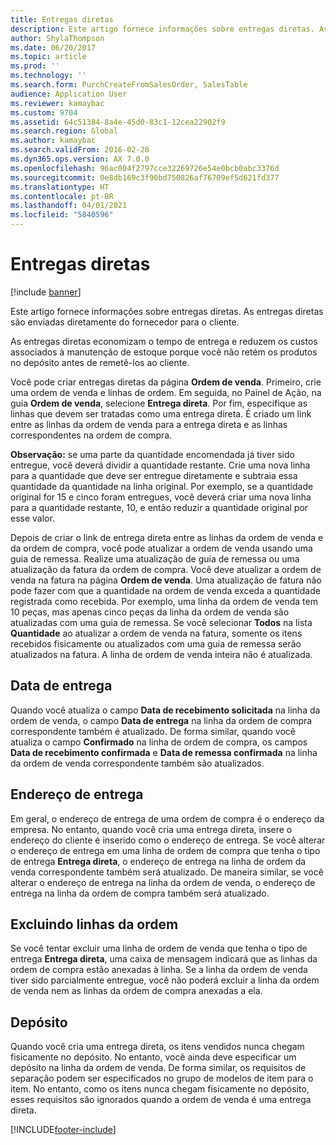 ```yaml
---
title: Entregas diretas
description: Este artigo fornece informações sobre entregas diretas. As entregas diretas são enviadas diretamente do fornecedor para o cliente.
author: ShylaThompson
ms.date: 06/20/2017
ms.topic: article
ms.prod: ''
ms.technology: ''
ms.search.form: PurchCreateFromSalesOrder, SalesTable
audience: Application User
ms.reviewer: kamaybac
ms.custom: 9704
ms.assetid: 64c51384-8a4e-45d0-83c1-12cea22902f9
ms.search.region: Global
ms.author: kamaybac
ms.search.validFrom: 2016-02-28
ms.dyn365.ops.version: AX 7.0.0
ms.openlocfilehash: 96ac004f2797cce32269726e54e0bcb0abc3376d
ms.sourcegitcommit: 0e8db169c3f90bd750826af76709ef5d621fd377
ms.translationtype: HT
ms.contentlocale: pt-BR
ms.lasthandoff: 04/01/2021
ms.locfileid: "5840596"
---
```

# <a name="direct-deliveries"></a>Entregas diretas

[!include [banner](../includes/banner.md)]

Este artigo fornece informações sobre entregas diretas. As entregas diretas são enviadas diretamente do fornecedor para o cliente.

As entregas diretas economizam o tempo de entrega e reduzem os custos associados à manutenção de estoque porque você não retém os produtos no depósito antes de remetê-los ao cliente.  

Você pode criar entregas diretas da página **Ordem de venda**. Primeiro, crie uma ordem de venda e linhas de ordem. Em seguida, no Painel de Ação, na guia **Ordem de venda**, selecione **Entrega direta**. Por fim, especifique as linhas que devem ser tratadas como uma entrega direta. É criado um link entre as linhas da ordem de venda para a entrega direta e as linhas correspondentes na ordem de compra.  

**Observação:** se uma parte da quantidade encomendada já tiver sido entregue, você deverá dividir a quantidade restante. Crie uma nova linha para a quantidade que deve ser entregue diretamente e subtraia essa quantidade da quantidade na linha original. Por exemplo, se a quantidade original for 15 e cinco foram entregues, você deverá criar uma nova linha para a quantidade restante, 10, e então reduzir a quantidade original por esse valor.  

Depois de criar o link de entrega direta entre as linhas da ordem de venda e da ordem de compra, você pode atualizar a ordem de venda usando uma guia de remessa. Realize uma atualização de guia de remessa ou uma atualização da fatura da ordem de compra. Você deve atualizar a ordem de venda na fatura na página **Ordem de venda**. Uma atualização de fatura não pode fazer com que a quantidade na ordem de venda exceda a quantidade registrada como recebida. Por exemplo, uma linha da ordem de venda tem 10 peças, mas apenas cinco peças da linha da ordem de venda são atualizadas com uma guia de remessa. Se você selecionar **Todos** na lista **Quantidade** ao atualizar a ordem de venda na fatura, somente os itens recebidos fisicamente ou atualizados com uma guia de remessa serão atualizados na fatura. A linha de ordem de venda inteira não é atualizada.

## <a name="delivery-date"></a>Data de entrega
Quando você atualiza o campo **Data de recebimento solicitada** na linha da ordem de venda, o campo **Data de entrega** na linha da ordem de compra correspondente também é atualizado. De forma similar, quando você atualiza o campo **Confirmado** na linha de ordem de compra, os campos **Data de recebimento confirmada** e **Data de remessa confirmada** na linha da ordem de venda correspondente também são atualizados.

## <a name="delivery-address"></a>Endereço de entrega
Em geral, o endereço de entrega de uma ordem de compra é o endereço da empresa. No entanto, quando você cria uma entrega direta, insere o endereço do cliente é inserido como o endereço de entrega. Se você alterar o endereço de entrega em uma linha de ordem de compra que tenha o tipo de entrega **Entrega direta**, o endereço de entrega na linha de ordem da venda correspondente também será atualizado. De maneira similar, se você alterar o endereço de entrega na linha da ordem de venda, o endereço de entrega na linha da ordem de compra também será atualizado.

## <a name="deleting-order-lines"></a>Excluindo linhas da ordem
Se você tentar excluir uma linha de ordem de venda que tenha o tipo de entrega **Entrega direta**, uma caixa de mensagem indicará que as linhas da ordem de compra estão anexadas à linha. Se a linha da ordem de venda tiver sido parcialmente entregue, você não poderá excluir a linha da ordem de venda nem as linhas da ordem de compra anexadas a ela.

## <a name="warehouse"></a>Depósito
Quando você cria uma entrega direta, os itens vendidos nunca chegam fisicamente no depósito. No entanto, você ainda deve especificar um depósito na linha da ordem de venda. De forma similar, os requisitos de separação podem ser especificados no grupo de modelos de item para o item. No entanto, como os itens nunca chegam fisicamente no depósito, esses requisitos são ignorados quando a ordem de venda é uma entrega direta.





[!INCLUDE[footer-include](../../includes/footer-banner.md)]